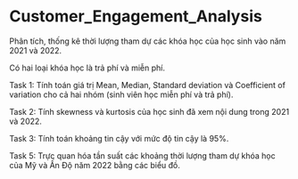 # Customer_Engagement_Analysis
Phân tích, thống kê thời lượng tham dự các khóa học của học sinh vào năm 2021 và 2022.

Có hai loại khóa học là trả phí và miễn phí.

Task 1: Tính toán giá trị Mean, Median, Standard deviation và Coefficient of variation cho cả hai nhóm (sinh viên học miễn phí và trả phí).

Task 2: Tính skewness và kurtosis của học sinh đã xem nội dung trong 2021 và 2022.

Task 3: Tính toán khoảng tin cậy với mức độ tin cậy là 95%.

Task 5: Trực quan hóa tần suất các khoảng thời lượng tham dự khóa học của Mỹ và Ấn Độ năm 2022 bằng các biểu đồ.
